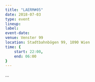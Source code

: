 ```yaml
---
title: "LAERM#05"
date: 2018-07-03
type: event
lineup: 
label: 
event-date: 
venue: Venster 99
location: Stadtbahnbögen 99, 1090 Wien 
time: {
    start: 22:00,
    end: 06:00
}
---
```

...
